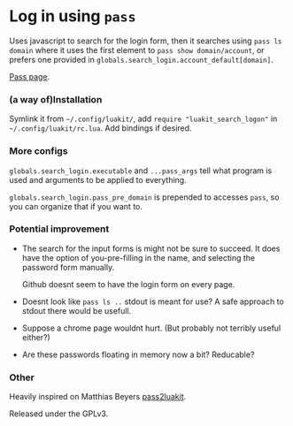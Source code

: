 # Log in using `pass`

Uses javascript to search for the login form, then it searches using
`pass ls domain` where it uses the first element to
`pass show domain/account`, or prefers one provided in
`globals.search_login.account_default[domain]`.

[Pass page](http://www.passwordstore.org/).

### (a way of)Installation
Symlink it from `~/.config/luakit/`, add `require "luakit_search_logon"` in
`~/.config/luakit/rc.lua`. Add bindings if desired.

### More configs
`globals.search_login.executable` and `...pass_args` tell what program is used
and arguments to be applied to everything.

`globals.search_login.pass_pre_domain` is prepended to accesses `pass`,
so you can organize that if you want to.

### Potential improvement

* The search for the input forms is might not be sure to succeed. It does
  have the option of you-pre-filling in the name, and selecting the password
  form manually.

  Github doesnt seem to have the login form on every page.
  
* Doesnt look like `pass ls ..` stdout is meant for use? A safe approach to
  stdout there would be usefull.

* Suppose a chrome page wouldnt hurt. (But probably not terribly useful either?)

* Are these passwords floating in memory now a bit? Reducable?

### Other
Heavily inspired on Matthias Beyers
[pass2luakit](https://github.com/matthiasbeyer/pass2luakit).

Released under the GPLv3.
